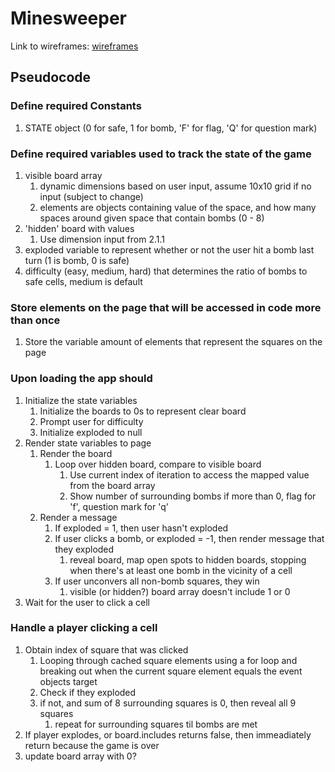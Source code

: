 # Minesweeper

Link to wireframes: [wireframes](wireframes.png)

## Pseudocode

### Define required Constants

1. STATE object (0 for safe, 1 for bomb, 'F' for flag, 'Q' for question mark)

### Define required variables used to track the state of the game

1. visible board array
    1. dynamic dimensions based on user input, assume 10x10 grid if no input (subject to change)
    2. elements are objects containing value of the space, and how many spaces around given space that contain bombs (0 - 8)
2. 'hidden' board with values
    1. Use dimension input from 2.1.1
3. exploded variable to represent whether or not the user hit a bomb last turn (1 is bomb, 0 is safe)
4. difficulty (easy, medium, hard) that determines the ratio of bombs to safe cells, medium is default

### Store elements on the page that will be accessed in code more than once

1. Store the variable amount of elements that represent the squares on the page

### Upon loading the app should

1. Initialize the state variables
    1. Initialize the boards to 0s to represent clear board
    2. Prompt user for difficulty
    3. Initialize exploded to null
2. Render state variables to page
    1. Render the board
        1. Loop over hidden board, compare to visible board
            1. Use current index of iteration to access the mapped value from the board array
            2. Show number of surrounding bombs if more than 0, flag for 'f', question mark for 'q'
    2. Render a message
        1. If exploded = 1, then user hasn't exploded
        2. If user clicks a bomb, or exploded = -1, then render message that they exploded
            1. reveal board, map open spots to hidden boards, stopping when there's at least one bomb in the vicinity of a cell
        3. If user unconvers all non-bomb squares, they win
            1. visible (or hidden?) board array doesn't include 1 or 0
3. Wait for the user to click a cell

### Handle a player clicking a cell

1. Obtain index of square that was clicked
    1. Looping through cached square elements using a for loop and breaking out when the current square element equals the event objects target
    2. Check if they exploded
    3. if not, and sum of 8 surrounding squares is 0, then reveal all 9 squares
        1. repeat for surrounding squares til bombs are met
2. If player explodes, or board.includes returns false, then immeadiately return because the game is over
3. update board array with 0?